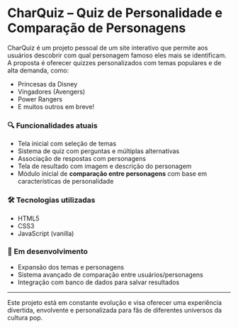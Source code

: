 # CharQuiz – Quiz de Personalidade e Comparação de Personagens

CharQuiz é um projeto pessoal de um site interativo que permite aos usuários descobrir com qual personagem famoso eles mais se identificam. A proposta é oferecer quizzes personalizados com temas populares e de alta demanda, como:

- Princesas da Disney  
- Vingadores (Avengers)  
- Power Rangers  
- E muitos outros em breve!

### 🔍 Funcionalidades atuais

- Tela inicial com seleção de temas
- Sistema de quiz com perguntas e múltiplas alternativas
- Associação de respostas com personagens
- Tela de resultado com imagem e descrição do personagem
- Módulo inicial de **comparação entre personagens** com base em características de personalidade

### 🛠️ Tecnologias utilizadas

- HTML5  
- CSS3  
- JavaScript (vanilla)

### 🚧 Em desenvolvimento

- Expansão dos temas e personagens
- Sistema avançado de comparação entre usuários/personagens
- Integração com banco de dados para salvar resultados

---

Este projeto está em constante evolução e visa oferecer uma experiência divertida, envolvente e personalizada para fãs de diferentes universos da cultura pop.
